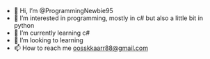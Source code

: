 - 👋 Hi, I’m @ProgrammingNewbie95
- 👀 I’m interested in programming, mostly in c# but also a little bit in python
- 🌱 I’m currently learning c#
- 💞️ I’m looking to learning
- 📫 How to reach me oosskkaarr88@gmail.com

<!---
ProgrammingNewbie95/ProgrammingNewbie95 is a ✨ special ✨ repository because its `README.md` (this file) appears on your GitHub profile.
You can click the Preview link to take a look at your changes.
--->
